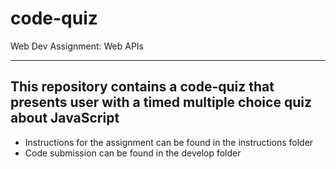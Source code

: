 # code-quiz
Web Dev Assignment: Web APIs

<hr>

## This repository contains a code-quiz that presents user with a timed multiple choice quiz about JavaScript

* Instructions for the assignment can be found in the instructions folder
* Code submission can be found in the develop folder